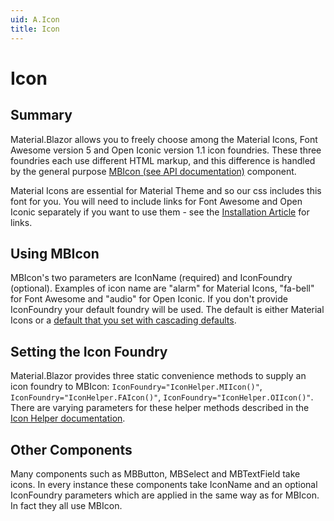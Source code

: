 ```yaml
---
uid: A.Icon
title: Icon
---
```

# Icon

## Summary

Material.Blazor allows you to freely choose among the Material Icons, Font Awesome version 5 and Open Iconic version 1.1 icon foundries. These three foundries
each use different HTML markup, and this difference is handled by the general purpose [MBIcon (see API documentation)](xref:Material.Blazor.MBIcon) component.

Material Icons are essential for Material Theme and so our css includes this font for you. You will need to include links
for Font Awesome and Open Iconic separately if you want to use them - see the [Installation Article](xref:A.Installation#package-versions) for links.

## Using MBIcon

MBIcon's two parameters are IconName (required) and IconFoundry (optional). Examples of icon name are "alarm" for Material
Icons, "fa-bell" for Font Awesome and "audio" for Open Iconic. If you don't provide IconFoundry your default foundry will be used. The default 
is either Material Icons or a [default that you set with cascading defaults](xref:A.CascadingDefaults#icons).

## Setting the Icon Foundry

Material.Blazor provides three static convenience methods to supply an icon foundry to MBIcon: `IconFoundry="IconHelper.MIIcon()"`, `IconFoundry="IconHelper.FAIcon()"`, `IconFoundry="IconHelper.OIIcon()"`.
There are varying parameters for these helper methods described in the [Icon Helper documentation](xref:Material.Blazor.MBIconHelper).

## Other Components

Many components such as MBButton, MBSelect and MBTextField take icons. In every instance these components take IconName
and an optional IconFoundry parameters which are applied in the same way as for MBIcon. In fact they all use MBIcon.